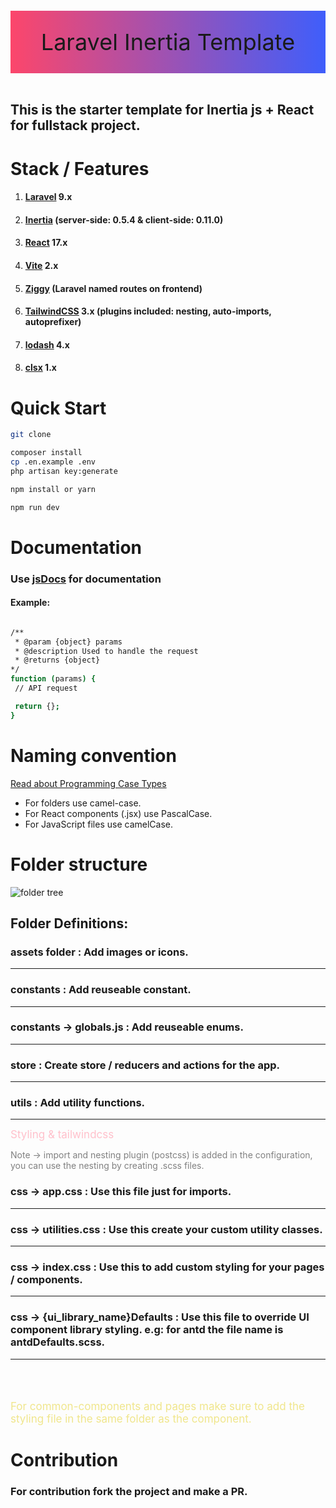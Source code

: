 <div style="height: 100px;background: linear-gradient(90deg, #FC466B 0%, #3F5EFB 100%);">
<p style="font-size: 36px;line-height: 100px;text-align: center">Laravel Inertia Template</p>
</div>
<br/>

## This is the starter template for Inertia js + React for fullstack project.


# Stack / Features
1. #### [Laravel](https://laravel.com/) 9.x
3. #### [Inertia](https://inertiajs.com/) (server-side: 0.5.4 & client-side: 0.11.0)
2. #### [React](https://reactjs.org/) 17.x
5. #### [Vite](https://vite.io/) 2.x
6. #### [Ziggy](https://github.com/tighten/ziggy) (Laravel named routes on frontend)
4. #### [TailwindCSS](https://tailwindcss.com/) 3.x (plugins included: nesting, auto-imports, autoprefixer)
5. #### [lodash](https://lodash.com/) 4.x
6. #### [clsx](https://github.com/lukeed/clsx) 1.x




# Quick Start

```bash
git clone

composer install 
cp .en.example .env
php artisan key:generate

npm install or yarn 

npm run dev

````

# Documentation
### Use [jsDocs](https://jsdoc.app/about-getting-started.html) for documentation
#### Example:
````bash

/**
 * @param {object} params
 * @description Used to handle the request
 * @returns {object}
*/
function (params) {
 // API request

 return {};
}

````
# Naming convention 
[Read about Programming Case Types](https://chaseadams.io/posts/most-common-programming-case-types/)
- For folders use camel-case.
- For React components (.jsx) use PascalCase.  
- For JavaScript files use camelCase.

# Folder structure
<img src="./public/readme-tree.png" alt="folder tree">


## Folder Definitions:
 ### assets folder : Add images or icons.
 _______________________________________________________________________
 ### constants : Add reuseable constant.
 _______________________________________________________________________
 ### constants -> globals.js : Add reuseable enums.
 _______________________________________________________________________
 ### store : Create store / reducers and actions for the app.
 _______________________________________________________________________
 ### utils : Add utility functions.
 _______________________________________________________________________

  <div style="color: pink;font-size: 17px"> Styling & tailwindcss</div>


  <p style="color: gray;font-size: 14px">Note -> import and nesting plugin (postcss) is added in the configuration, you can use the nesting by creating .scss files.</p>


 
  
  ### css -> app.css : Use this file just for imports.
  _______________________________________________________________________

  ### css -> utilities.css : Use this create your custom utility classes.
  _______________________________________________________________________

  ### css -> index.css : Use this to add custom styling for your pages / components.
  _______________________________________________________________________


  ### css -> {ui_library_name}Defaults : Use this file to override UI component library styling. e.g: for antd the file name is antdDefaults.scss.
  _______________________________________________________________________


<br />
<br />
  <p style="color:khaki;font-size: 17px"> For common-components and pages make sure to add the styling file in the same folder as the component.  </p>

# Contribution
### For contribution fork the project and make a PR.